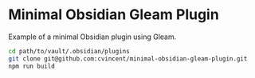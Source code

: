 # Minimal Obsidian Gleam Plugin

Example of a minimal Obsidian plugin using Gleam.

```sh
cd path/to/vault/.obsidian/plugins
git clone git@github.com:cvincent/minimal-obsidian-gleam-plugin.git
npm run build
```
